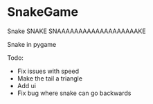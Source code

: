 # SnakeGame
Snake SNAKE SNAAAAAAAAAAAAAAAAAAAKE

Snake in pygame

Todo:
- Fix issues with speed
- Make the tail a triangle
- Add ui
- Fix bug where snake can go backwards
